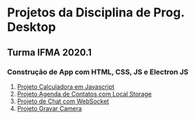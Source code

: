 # Projetos da Disciplina de Prog. Desktop

## Turma IFMA 2020.1

### Construção de App com HTML, CSS, JS e Electron JS

1. [Projeto Calculadora em Javascript](https://tallisson.github.io/desktop/projeto01/index.html)
2. [Projeto Agenda de Contatos com Local Storage](https://tallisson.github.io/desktop/projeto02/index.html)
3. [Projeto de Chat com WebSocket](https://chat-broadcast.herokuapp.com/)
3. [Projeto Gravar Camera](https://tallisson.github.io/desktop/projeto03/index.html)